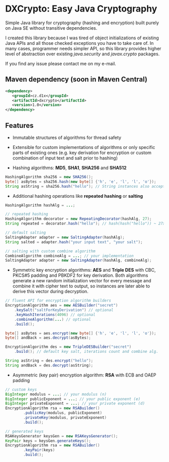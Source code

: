 DXCrypto: Easy Java Cryptography
================================
Simple Java library for cryptography (hashing and encryption) built purely on Java SE without transitive dependencies.

I created this library because I was tired of object initializations of existing Java APIs and all those checked
exceptions you have to take care of. In many cases, programmer needs simpler API, so this library provides higher
level of abstraction over existing *java.security* and *javax.crypto* packages.

If you find any issue please contact me on my e-mail.

Maven dependency (soon in Maven Central)
----------------

```xml
<dependency>
   <groupId>cz.d1x</groupId>
   <artifactId>dxcrypto</artifactId>
   <version>1.0</version>
</dependency>
```

Features
--------

- Immutable structures of algorithms for thread safety

- Extensible for custom implementations of algorithms or only specific parts of existing ones (e.g. key derivation
for encryption or custom combination of input text and salt prior to hashing)

- Hashing algorithms: **MD5**, **SHA1**, **SHA256** and **SHA512**

```java
HashingAlgorithm sha256 = new SHA256();
byte[] asBytes = sha256.hash(new byte[] {'h', 'e', 'l', 'l', 'o'});
String asString = sha256.hash("hello"); // String instances also accepted
```
- Additional hashing operations like **repeated hashing** or **salting**

```java
HashingAlgorithm hashAlg = ...;

// repeated hashing
HashingAlgorithm decorator = new RepeatingDecorator(hashAlg, 27);
String repeated = decorator.hash("hello"); // hash(hash("hello")) ~ 27x

// default salting
SaltingAdapter adapter = new SaltingAdapter(hashAlg);
String salted = adapter.hash("your input text", "your salt");

// salting with custom combine algorithm
CombineAlgorithm combineAlg = ...; // your implementation
SaltingAdapter adapter = new SaltingAdapter(hashAlg, combineAlg);
```

- Symmetric key encryption algorithms: **AES** and **Triple DES** with CBC, PKCS#5 padding and PBKDF2 for key derivation.
Both algorithms generate a new random initialization vector for every message and combine it with cipher text to output,
so instances are later able to derive this vector during decryption.

```java
// fluent API for encryption algorithm builders
EncryptionAlgorithm aes = new AESBuilder("secret")
    .keySalt("saltForKeyDerivation") // optional
    .keyHashIterations(4096) // optional
    .combineAlgorithm(...) // optional
    .build();

byte[] asBytes = aes.encrypt(new byte[] {'h', 'e', 'l', 'l', 'o'});
byte[] andBack = aes.decrypt(asBytes);
```

```java
EncryptionAlgorithm des = new TripleDESBuilder("secret")
    .build(); // default key salt, iterations count and combine alg.

String asString = des.encrypt("hello");
String andBack = des.decrypt(asString);
```

- Asymmetric (key pair) encryption algorithm: **RSA** with ECB and OAEP padding

```java
// custom keys
BigInteger modulus = ...; // your modulus (n)
BigInteger publicExponent = ...; // your public exponent (e)
BigInteger privateExponent = ...; // your private exponent (d)
EncryptionAlgorithm rsa = new RSABuilder()
        .publicKey(modulus, publicExponent)
        .privateKey(modulus, privateExponent)
        .build();
```

```java
// generated keys
RSAKeysGenerator keysGen = new RSAKeysGenerator();
KeyPair keys = keysGen.generateKeys();
EncryptionAlgorithm rsa = new RSABuilder()
        .keyPair(keys)
        .build();
```
